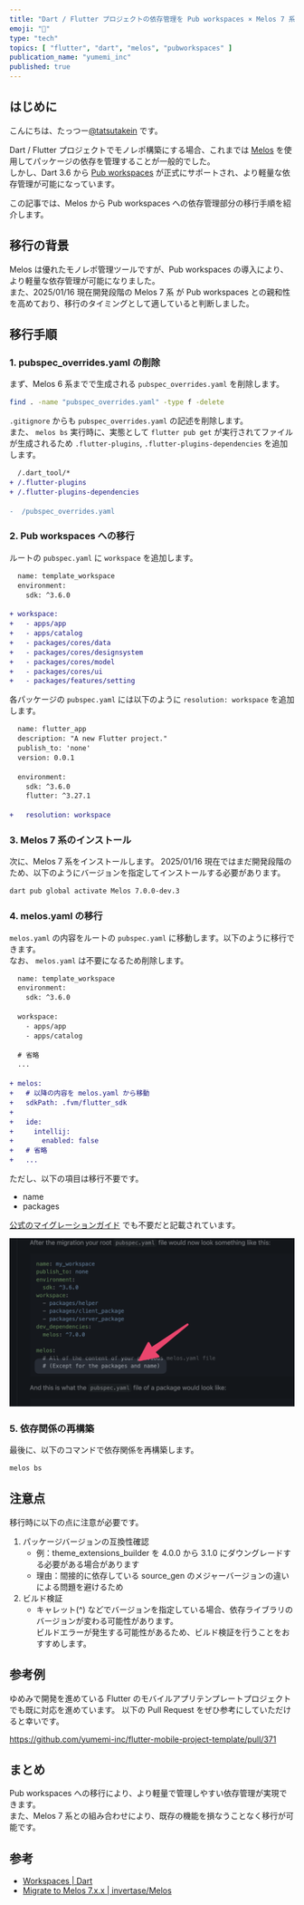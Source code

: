 ```yaml
---
title: "Dart / Flutter プロジェクトの依存管理を Pub workspaces × Melos 7 系へ移行する"
emoji: "🏃"
type: "tech"
topics: [ "flutter", "dart", "melos", "pubworkspaces" ]
publication_name: "yumemi_inc"
published: true
---
```


## はじめに

こんにちは、たっつー[@tatsutakein][X] です。

Dart / Flutter プロジェクトでモノレポ構築にする場合、これまでは [Melos](https://github.com/invertase/melos)
を使用してパッケージの依存を管理することが一般的でした。  
しかし、Dart 3.6 から [Pub workspaces](https://dart.dev/tools/pub/workspaces) が正式にサポートされ、より軽量な依存管理が可能になっています。

この記事では、Melos から Pub workspaces への依存管理部分の移行手順を紹介します。

## 移行の背景

Melos は優れたモノレポ管理ツールですが、Pub workspaces の導入により、より軽量な依存管理が可能になりました。  
また、2025/01/16 現在開発段階の Melos 7 系 が Pub workspaces との親和性を高めており、移行のタイミングとして適していると判断しました。

## 移行手順

### 1. pubspec_overrides.yaml の削除

まず、Melos 6 系までで生成される `pubspec_overrides.yaml` を削除します。

```bash
find . -name "pubspec_overrides.yaml" -type f -delete
```

`.gitignore` からも `pubspec_overrides.yaml` の記述を削除します。  
また、 `melos bs` 実行時に、実態として `flutter pub get` が実行されてファイルが生成されるため `.flutter-plugins`,
`.flutter-plugins-dependencies` を追加します。

```diff text:.gitignore
  /.dart_tool/*
+ /.flutter-plugins
+ /.flutter-plugins-dependencies
  
-  /pubspec_overrides.yaml
```

### 2. Pub workspaces への移行

ルートの `pubspec.yaml` に `workspace` を追加します。

```diff yaml:pubspec.yaml
  name: template_workspace
  environment:
    sdk: ^3.6.0
  
+ workspace:
+   - apps/app
+   - apps/catalog
+   - packages/cores/data
+   - packages/cores/designsystem
+   - packages/cores/model
+   - packages/cores/ui
+   - packages/features/setting
```

各パッケージの `pubspec.yaml` には以下のように `resolution: workspace` を追加します。

```diff yaml:apps/app/pubspec.yaml
  name: flutter_app
  description: "A new Flutter project."
  publish_to: 'none'
  version: 0.0.1
  
  environment:
    sdk: ^3.6.0
    flutter: ^3.27.1
  
+   resolution: workspace
```

### 3. Melos 7 系のインストール

次に、Melos 7 系をインストールします。
2025/01/16 現在ではまだ開発段階のため、以下のようにバージョンを指定してインストールする必要があります。

```bash
dart pub global activate Melos 7.0.0-dev.3
```

### 4. melos.yaml の移行

`melos.yaml` の内容をルートの `pubspec.yaml` に移動します。以下のように移行できます。  
なお、 `melos.yaml` は不要になるため削除します。

```diff yaml:pubspec.yaml
  name: template_workspace
  environment:
    sdk: ^3.6.0
  
  workspace:
    - apps/app
    - apps/catalog

  # 省略  
  ...
  
+ melos:
+   # 以降の内容を melos.yaml から移動
+   sdkPath: .fvm/flutter_sdk
+ 
+   ide:
+     intellij:
+       enabled: false
+   # 省略
+   ...
```

ただし、以下の項目は移行不要です。

- name
- packages

[公式のマイグレーションガイド](https://github.com/invertase/melos?tab=readme-ov-file#migrate-to-melos-7xx)
でも不要だと記載されています。

![Except for the packages and name](/images/37717d5be277ee/except_for_the_packages_and_name.png)

### 5. 依存関係の再構築

最後に、以下のコマンドで依存関係を再構築します。

```bash
melos bs
```

## 注意点

移行時に以下の点に注意が必要です。

1. パッケージバージョンの互換性確認
    - 例：theme_extensions_builder を 4.0.0 から 3.1.0 にダウングレードする必要がある場合があります
    - 理由：間接的に依存している source_gen のメジャーバージョンの違いによる問題を避けるため
2. ビルド検証
    - キャレット(^) などでバージョンを指定している場合、依存ライブラリのバージョンが変わる可能性があります。  
      ビルドエラーが発生する可能性があるため、ビルド検証を行うことをおすすめします。

## 参考例

ゆめみで開発を進めている Flutter のモバイルアプリテンプレートプロジェクトでも既に対応を進めています。
以下の Pull Request をぜひ参考にしていただけると幸いです。

https://github.com/yumemi-inc/flutter-mobile-project-template/pull/371

## まとめ

Pub workspaces への移行により、より軽量で管理しやすい依存管理が実現できます。  
また、Melos 7 系との組み合わせにより、既存の機能を損なうことなく移行が可能です。

## 参考

- [Workspaces | Dart](https://dart.dev/tools/pub/workspaces)
- [Migrate to Melos 7.x.x | invertase/Melos](https://github.com/invertase/melos?tab=readme-ov-file#migrate-to-melos-7xx)

<!-- Links -->

[X]: https://x.com/tatsutakein
